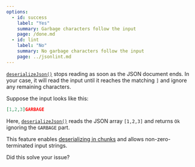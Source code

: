 ```yaml
---
options:
  - id: success
    label: "Yes"
    summary: Garbage characters follow the input
    page: /done.md
  - id: lint
    label: "No"
    summary: No garbage characters follow the input
    page: ../jsonlint.md
---
```


[`deserializeJson()`](/v6/api/json/deserializejson/) stops reading as soon as the JSON document ends.
In your case, it will read the input until it reaches the matching `]` and ignore any remaining characters.


Suppose the input looks like this:

```json
[1,2,3]GARBAGE
```

Here, [`deserializeJson()`](/v6/api/json/deserializejson/) reads the JSON array `[1,2,3]` and returns `Ok` ignoring the `GARBAGE` part.

This feature enables [deserializing in chunks](/v6/how-to/deserialize-a-very-large-document/#deserialization/in-chunks) and allows non-zero-terminated input strings.

Did this solve your issue?